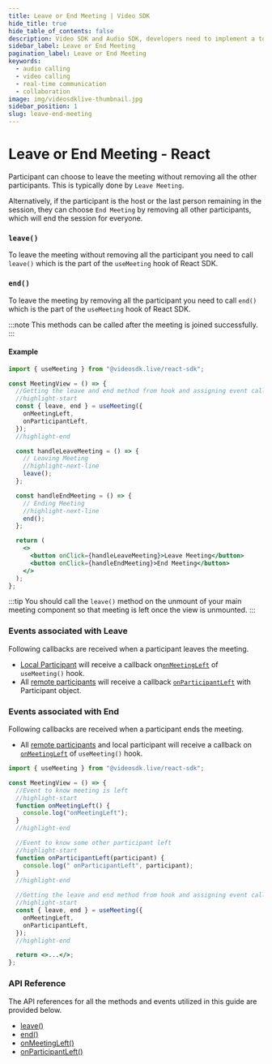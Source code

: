 ```yaml
---
title: Leave or End Meeting | Video SDK
hide_title: true
hide_table_of_contents: false
description: Video SDK and Audio SDK, developers need to implement a token server. This requires efforts on both the front-end and backend.
sidebar_label: Leave or End Meeting
pagination_label: Leave or End Meeting
keywords:
  - audio calling
  - video calling
  - real-time communication
  - collaboration
image: img/videosdklive-thumbnail.jpg
sidebar_position: 1
slug: leave-end-meeting
---
```


# Leave or End Meeting - React

Participant can choose to leave the meeting without removing all the other participants. This is typically done by `Leave Meeting`.

Alternatively, if the participant is the host or the last person remaining in the session, they can choose `End Meeting` by removing all other participants, which will end the session for everyone.

### `leave()`

To leave the meeting without removing all the participant you need to call `leave()` which is the part of the `useMeeting` hook of React SDK.

### `end()`

To leave the meeting by removing all the participant you need to call `end()` which is the part of the `useMeeting` hook of React SDK.

:::note
This methods can be called after the meeting is joined successfully.
:::

#### Example

```jsx
import { useMeeting } from "@videosdk.live/react-sdk";

const MeetingView = () => {
  //Getting the leave and end method from hook and assigning event callbacks
  //highlight-start
  const { leave, end } = useMeeting({
    onMeetingLeft,
    onParticipantLeft,
  });
  //highlight-end

  const handleLeaveMeeting = () => {
    // Leaving Meeting
    //highlight-next-line
    leave();
  };

  const handleEndMeeting = () => {
    // Ending Meeting
    //highlight-next-line
    end();
  };

  return (
    <>
      <button onClick={handleLeaveMeeting}>Leave Meeting</button>
      <button onClick={handleEndMeeting}>End Meeting</button>
    </>
  );
};
```

:::tip
You should call the `leave()` method on the unmount of your main meeting component so that meeting is left once the view is unmounted.
:::

### Events associated with Leave

Following callbacks are received when a participant leaves the meeting.

- [Local Participant](../concept-and-architecture#2-participant) will receive a callback on[`onMeetingLeft`](/react/api/sdk-reference/use-meeting/events#onmeetingleft) of `useMeeting()` hook.
- All [remote participants](../concept-and-architecture#2-participant) will receive a callback [`onParticipantLeft`](/react/api/sdk-reference/use-meeting/events#onparticipantleft) with Participant object.

### Events associated with End

Following callbacks are received when a participant ends the meeting.

- All [remote participants](../concept-and-architecture#2-participant) and local participant will receive a callback on [`onMeetingLeft`](/react/api/sdk-reference/use-meeting/events#onmeetingleft) of `useMeeting()` hook.

```jsx
import { useMeeting } from "@videosdk.live/react-sdk";

const MeetingView = () => {
  //Event to know meeting is left
  //highlight-start
  function onMeetingLeft() {
    console.log("onMeetingLeft");
  }
  //highlight-end

  //Event to know some other participant left
  //highlight-start
  function onParticipantLeft(participant) {
    console.log(" onParticipantLeft", participant);
  }
  //highlight-end

  //Getting the leave and end method from hook and assigning event callbacks
  //highlight-start
  const { leave, end } = useMeeting({
    onMeetingLeft,
    onParticipantLeft,
  });
  //highlight-end

  return <>...</>;
};
```

### API Reference

The API references for all the methods and events utilized in this guide are provided below.

- [leave()](/react/api/sdk-reference/use-meeting/methods#leave)
- [end()](/react/api/sdk-reference/use-meeting/methods#end)
- [onMeetingLeft()](/react/api/sdk-reference/use-meeting/events#onmeetingleft)
- [onParticipantLeft()](/react/api/sdk-reference/use-meeting/events#onparticipantleft)
